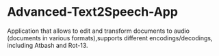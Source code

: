 # Advanced-Text2Speech-App
Application that allows to edit and transform documents to
audio (documents in various formats),supports different encodings/decodings, including Atbash and Rot-13.
